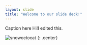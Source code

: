 ```yaml
---
layout: slide
title: "Welcome to our slide deck!"
---
```


Caption here
Hi!I edited this.

![snowoctocat](https://octodex.github.com/images/snowoctocat.png)
{: .center}
